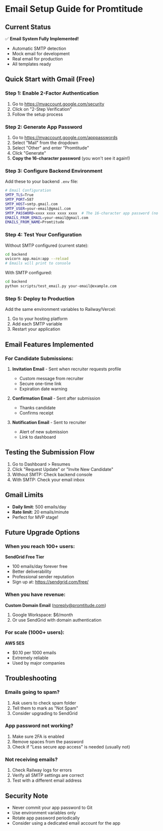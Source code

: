 # Email Setup Guide for Promtitude

## Current Status

✅ **Email System Fully Implemented!**
- Automatic SMTP detection
- Mock email for development
- Real email for production
- All templates ready

## Quick Start with Gmail (Free)

### Step 1: Enable 2-Factor Authentication
1. Go to https://myaccount.google.com/security
2. Click on "2-Step Verification" 
3. Follow the setup process

### Step 2: Generate App Password
1. Go to https://myaccount.google.com/apppasswords
2. Select "Mail" from the dropdown
3. Select "Other" and enter "Promtitude"
4. Click "Generate"
5. **Copy the 16-character password** (you won't see it again!)

### Step 3: Configure Backend Environment

Add these to your backend `.env` file:

```bash
# Email Configuration
SMTP_TLS=True
SMTP_PORT=587
SMTP_HOST=smtp.gmail.com
SMTP_USER=your-email@gmail.com
SMTP_PASSWORD=xxxx xxxx xxxx xxxx  # The 16-character app password (no spaces)
EMAILS_FROM_EMAIL=your-email@gmail.com
EMAILS_FROM_NAME=Promtitude
```

### Step 4: Test Your Configuration

Without SMTP configured (current state):
```bash
cd backend
uvicorn app.main:app --reload
# Emails will print to console
```

With SMTP configured:
```bash
cd backend
python scripts/test_email.py your-email@example.com
```

### Step 5: Deploy to Production

Add the same environment variables to Railway/Vercel:
1. Go to your hosting platform
2. Add each SMTP variable
3. Restart your application

## Email Features Implemented

### For Candidate Submissions:
1. **Invitation Email** - Sent when recruiter requests profile
   - Custom message from recruiter
   - Secure one-time link
   - Expiration date warning

2. **Confirmation Email** - Sent after submission
   - Thanks candidate
   - Confirms receipt

3. **Notification Email** - Sent to recruiter
   - Alert of new submission
   - Link to dashboard

## Testing the Submission Flow

1. Go to Dashboard > Resumes
2. Click "Request Update" or "Invite New Candidate"
3. Without SMTP: Check backend console
4. With SMTP: Check your email inbox

## Gmail Limits
- **Daily limit**: 500 emails/day
- **Rate limit**: 20 emails/minute
- Perfect for MVP stage!

## Future Upgrade Options

### When you reach 100+ users:
**SendGrid Free Tier**
- 100 emails/day forever free
- Better deliverability
- Professional sender reputation
- Sign up at: https://sendgrid.com/free/

### When you have revenue:
**Custom Domain Email** (noreply@promtitude.com)
1. Google Workspace: $6/month
2. Or use SendGrid with domain authentication

### For scale (1000+ users):
**AWS SES**
- $0.10 per 1000 emails
- Extremely reliable
- Used by major companies

## Troubleshooting

### Emails going to spam?
1. Ask users to check spam folder
2. Tell them to mark as "Not Spam"
3. Consider upgrading to SendGrid

### App password not working?
1. Make sure 2FA is enabled
2. Remove spaces from the password
3. Check if "Less secure app access" is needed (usually not)

### Not receiving emails?
1. Check Railway logs for errors
2. Verify all SMTP settings are correct
3. Test with a different email address

## Security Note
- Never commit your app password to Git
- Use environment variables only
- Rotate app password periodically
- Consider using a dedicated email account for the app